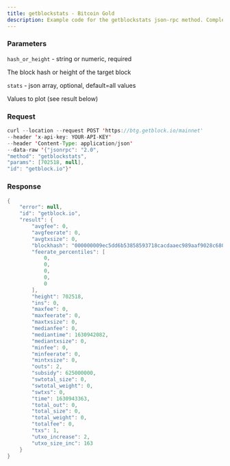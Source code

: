```yaml
---
title: getblockstats - Bitcoin Gold
description: Example code for the getblockstats json-rpc method. Сomplete guide on how to use getblockstats json-rpc in GetBlock.io Web3 documentation.
---
```


### Parameters


`hash_or_height` - string or numeric, required

The block hash or height of the target block

`stats` - json array, optional, default=all values

Values to plot (see result below)

### Request

``` java
curl --location --request POST 'https://btg.getblock.io/mainnet' 
--header 'x-api-key: YOUR-API-KEY' 
--header 'Content-Type: application/json' 
--data-raw '{"jsonrpc": "2.0",
"method": "getblockstats",
"params": [702518, null],
"id": "getblock.io"}'
```

###  Response

``` java
{
    "error": null,
    "id": "getblock.io",
    "result": {
        "avgfee": 0,
        "avgfeerate": 0,
        "avgtxsize": 0,
        "blockhash": "000000009ec5dd6b53858593718cacdaaec989aaf9028c68013947224712682e",
        "feerate_percentiles": [
            0,
            0,
            0,
            0,
            0
        ],
        "height": 702518,
        "ins": 0,
        "maxfee": 0,
        "maxfeerate": 0,
        "maxtxsize": 0,
        "medianfee": 0,
        "mediantime": 1630942082,
        "mediantxsize": 0,
        "minfee": 0,
        "minfeerate": 0,
        "mintxsize": 0,
        "outs": 2,
        "subsidy": 625000000,
        "swtotal_size": 0,
        "swtotal_weight": 0,
        "swtxs": 0,
        "time": 1630943363,
        "total_out": 0,
        "total_size": 0,
        "total_weight": 0,
        "totalfee": 0,
        "txs": 1,
        "utxo_increase": 2,
        "utxo_size_inc": 163
    }
}
```


